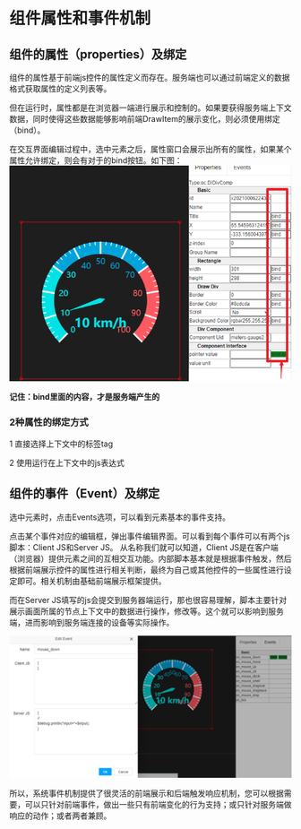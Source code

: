 # 组件属性和事件机制

## 组件的属性（properties）及绑定

组件的属性基于前端js控件的属性定义而存在。服务端也可以通过前端定义的数据格式获取属性的定义列表等。

但在运行时，属性都是在浏览器一端进行展示和控制的。如果要获得服务端上下文数据，同时使得这些数据能够影响前端DrawItem的展示变化，则必须使用绑定（bind）。

在交互界面编辑过程中，选中元素之后，属性窗口会展示出所有的属性，如果某个属性允许绑定，则会有对于的bind按钮。如下图：
<img src="../img/bind1.png"/>

**记住：bind里面的内容，才是服务端产生的**

### 2种属性的绑定方式

1 直接选择上下文中的标签tag


2 使用运行在上下文中的js表达式

## 组件的事件（Event）及绑定

选中元素时，点击Events选项，可以看到元素基本的事件支持。

点击某个事件对应的编辑框，弹出事件编辑界面。可以看到每个事件可以有两个js脚本：Client JS和Server JS。
从名称我们就可以知道，Client JS是在客户端（浏览器）提供元素之间的互相交互功能。内部脚本基本就是根据事件触发，然后根据前端展示控件的属性进行相关判断，最终为自己或其他控件的一些属性进行设定即可。相关机制由基础前端展示框架提供。

而在Server JS填写的js会提交到服务器端运行，那也很容易理解，脚本主要针对展示画面所属的节点上下文中的数据进行操作，修改等。这个就可以影响到服务端，进而影响到服务端连接的设备等实际操作。

<img src="../img/event_js.png"/>

所以，系统事件机制提供了很灵活的前端展示和后端触发响应机制，您可以根据需要，可以只针对前端事件，做出一些只有前端变化的行为支持；或只针对服务端做响应的动作；或者两者兼顾。

